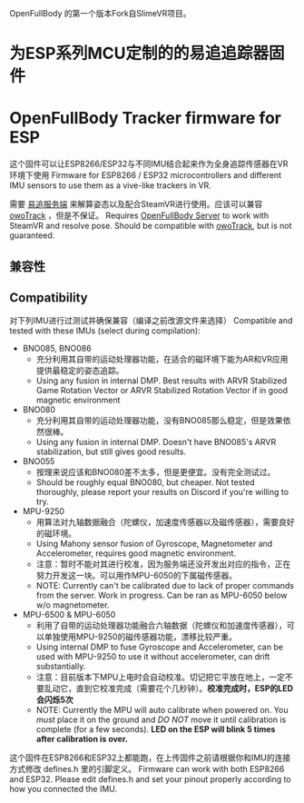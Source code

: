OpenFullBody 的第一个版本Fork自SlimeVR项目。
# 为ESP系列MCU定制的的易追追踪器固件
# OpenFullBody Tracker firmware for ESP

这个固件可以让ESP8266/ESP32与不同IMU结合起来作为全身追踪传感器在VR环境下使用
Firmware for ESP8266 / ESP32 microcontrollers and different IMU sensors to use them as a vive-like trackers in VR.

需要 [易追服务端](https://github.com/Hatsuna-Miku/OpenFullBody-Server) 来解算姿态以及配合SteamVR进行使用。应该可以兼容 [owoTrack](https://github.com/abb128/owo-track-driver) ，但是不保证。
Requires [OpenFullBody Server](https://github.com/Hatsuna-Miku/OpenFullBody-Server) to work with SteamVR and resolve pose. Should be compatible with [owoTrack](https://github.com/abb128/owo-track-driver), but is not guaranteed.

## 兼容性
## Compatibility

对下列IMU进行过测试并确保兼容（编译之前改源文件来选择）
Compatible and tested with these IMUs (select during compilation):
* BNO085, BNO086
  * 充分利用其自带的运动处理器功能，在适合的磁环境下能为AR和VR应用提供最稳定的姿态追踪。
  * Using any fusion in internal DMP. Best results with ARVR Stabilized Game Rotation Vector or ARVR Stabilized Rotation Vector if in good magnetic environment
* BNO080
  * 充分利用其自带的运动处理器功能，没有BNO085那么稳定，但是效果依然很棒。
  * Using any fusion in internal DMP. Doesn't have BNO085's ARVR stabilization, but still gives good results.
* BNO055
  * 按理来说应该和BNO080差不太多，但是更便宜。没有完全测试过。
  * Should be roughly equal BNO080, but cheaper. Not tested thoroughly, please report your results on Discord if you're willing to try.
* MPU-9250
  * 用算法对九轴数据融合（陀螺仪，加速度传感器以及磁传感器），需要良好的磁环境。
  * Using Mahony sensor fusion of Gyroscope, Magnetometer and Accelerometer, requires good magnetic environment.
  * 注意：暂时不能对其进行校准，因为服务端还没开发出对应的指令，正在努力开发这一块。可以用作MPU-6050的下属磁传感器。
  * NOTE: Currently can't be calibrated due to lack of proper commands from the server. Work in progress. Can be ran as MPU-6050 below w/o magnetometer.
* MPU-6500 & MPU-6050
  * 利用了自带的运动处理器功能融合六轴数据（陀螺仪和加速度传感器），可以单独使用MPU-9250的磁传感器功能，漂移比较严重。
  * Using internal DMP to fuse Gyroscope and Accelerometer, can be used with MPU-9250 to use it without accelerometer, can drift substantially.
  * 注意：目前版本下MPU上电时会自动校准。切记把它平放在地上，一定不要乱动它，直到它校准完成（需要花个几秒钟）。**校准完成时，ESP的LED会闪烁5次**
  * NOTE: Currently the MPU will auto calibrate when powered on. You *must* place it on the ground and *DO NOT* move it until calibration is complete (for a few seconds). **LED on the ESP will blink 5 times after calibration is over.**

这个固件在ESP8266和ESP32上都能跑，在上传固件之前请根据你和IMU的连接方式修改 defines.h 里的引脚定义。
Firmware can work with both ESP8266 and ESP32. Please edit defines.h and set your pinout properly according to how you connected the IMU.
